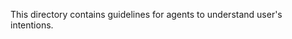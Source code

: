 <!-- ---
!-- Timestamp: 2025-05-17 04:54:09
!-- Author: ywatanabe
!-- File: /ssh:ywatanabe@sp:/home/ywatanabe/.dotfiles/.claude/guidelines/README.md
!-- --- -->

This directory contains guidelines for agents to understand user's intentions.

<!-- EOF -->